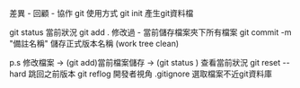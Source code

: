 差異 - 回顧 - 協作
git 使用方式
git init 產生git資料檔


git status 當前狀況 
git add . 修改過 - 當前儲存檔案夾下所有檔案
git commit -m "備註名稱" 儲存正式版本名稱 (work tree clean)

p.s 修改檔案 -> (git add)當前檔案儲存 -> (git status ) 查看當前狀況
git reset --hard 跳回之前版本 
git reflog 開發者視角
.gitignore 選取檔案不近git資料庫